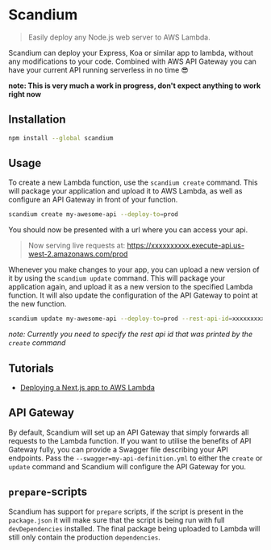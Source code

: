# Scandium

> Easily deploy any Node.js web server to AWS Lambda.

Scandium can deploy your Express, Koa or similar app to lambda, without any modifications to your code. Combined with AWS API Gateway you can have your current API running serverless in no time 😎

**note: This is very much a work in progress, don't expect anything to work right now**

## Installation

```sh
npm install --global scandium
```

## Usage

To create a new Lambda function, use the `scandium create` command. This will package your application and upload it to AWS Lambda, as well as configure an API Gateway in front of your function.

```sh
scandium create my-awesome-api --deploy-to=prod
```

You should now be presented with a url where you can access your api.

> Now serving live requests at: https://xxxxxxxxxx.execute-api.us-west-2.amazonaws.com/prod

Whenever you make changes to your app, you can upload a new version of it by using the `scandium update` command. This will package your application again, and upload it as a new version to the specified Lambda function. It will also update the configuration of the API Gateway to point at the new function.

```sh
scandium update my-awesome-api --deploy-to=prod --rest-api-id=xxxxxxxxxx
```

*note: Currently you need to specify the rest api id that was printed by the `create` command*

## Tutorials

- [Deploying a Next.js app to AWS Lambda](https://medium.com/@LinusU/deploying-a-next-js-app-to-aws-lambda-4dcdd233f876)

## API Gateway

By default, Scandium will set up an API Gateway that simply forwards all requests to the Lambda function. If you want to utilise the benefits of API Gateway fully, you can provide a Swagger file describing your API endpoints. Pass the `--swagger=my-api-definition.yml` to either the `create` or `update` command and Scandium will configure the API Gateway for you.

## `prepare`-scripts

Scandium has support for `prepare` scripts, if the script is present in the `package.json` it will make sure that the script is being run with full `devDependencies` installed. The final package being uploaded to Lambda will still only contain the production `dependencies`.
